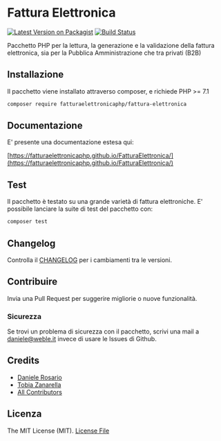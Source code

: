 # Fattura Elettronica

[![Latest Version on Packagist](https://img.shields.io/packagist/v/fatturaelettronicaphp/fattura-elettronica.svg?style=flat-square)](https://packagist.org/packages/fatturaelettronicaphp/fattura-elettronica)
[![Build Status](https://img.shields.io/travis/fatturaelettronicaphp/fatturaelettronica/master.svg?style=flat-square)](https://travis-ci.org/fatturaelettronicaphp/fattura-elettronica)

Pacchetto PHP per la lettura, la generazione e la validazione della fattura elettronica, sia per la Pubblica Amministrazione che tra privati (B2B)

## Installazione

Il pacchetto viene installato attraverso composer, e richiede PHP >= 7.1

```bash
composer require fatturaelettronicaphp/fattura-elettronica
```

## Documentazione

E' presente una documentazione estesa qui:
 
 [https://fatturaelettronicaphp.github.io/FatturaElettronica/](https://fatturaelettronicaphp.github.io/FatturaElettronica/)

## Test

Il pacchetto è testato su una grande varietà di fattura elettroniche.
E' possibile lanciare la suite di test del pacchetto con:

``` bash
composer test
```

## Changelog

Controlla il [CHANGELOG](CHANGELOG.md) per i cambiamenti tra le versioni.

## Contribuire

Invia una Pull Request per suggerire migliorie o nuove funzionalità.

### Sicurezza

Se trovi un problema di sicurezza con il pacchetto, scrivi una mail a daniele@weble.it invece di usare le Issues di Github.


## Credits

- [Daniele Rosario](https://github.com/Skullbock)
- [Tobia Zanarella](https://github.com/ShellrentSrl)
- [All Contributors](../../contributors)

## Licenza

The MIT License (MIT). [License File](LICENSE.md) 
